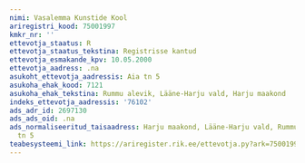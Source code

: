 ```yaml
---
nimi: Vasalemma Kunstide Kool
ariregistri_kood: 75001997
kmkr_nr: ''
ettevotja_staatus: R
ettevotja_staatus_tekstina: Registrisse kantud
ettevotja_esmakande_kpv: 10.05.2000
ettevotja_aadress: .na
asukoht_ettevotja_aadressis: Aia tn 5
asukoha_ehak_kood: 7121
asukoha_ehak_tekstina: Rummu alevik, Lääne-Harju vald, Harju maakond
indeks_ettevotja_aadressis: '76102'
ads_adr_id: 2697130
ads_ads_oid: .na
ads_normaliseeritud_taisaadress: Harju maakond, Lääne-Harju vald, Rummu alevik, Aia
  tn 5
teabesysteemi_link: https://ariregister.rik.ee/ettevotja.py?ark=75001997&ref=rekvisiidid
---
```

